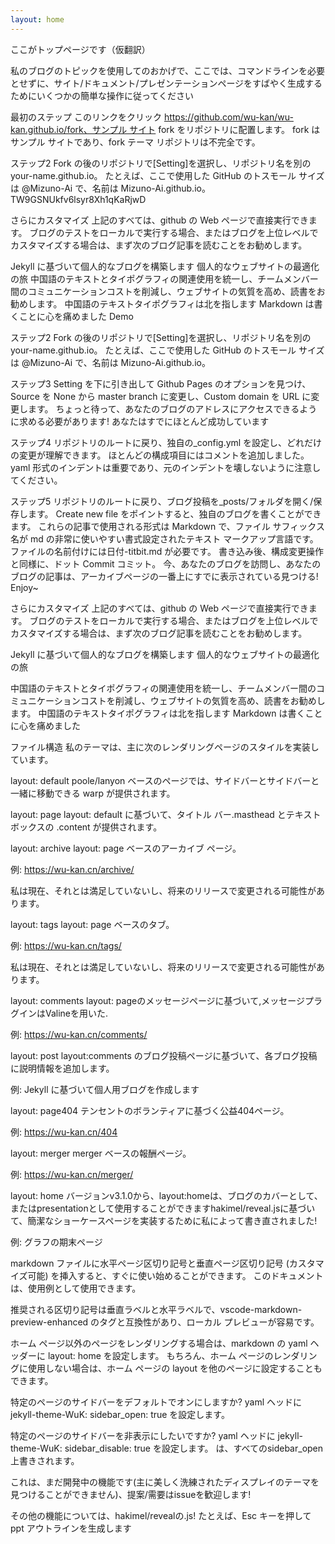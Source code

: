 ```yaml
---
layout: home
---
```

ここがトップページです（仮翻訳）

私のブログのトピックを使用してのおかげで、ここでは、コマンドラインを必要とせずに、サイト/ドキュメント/プレゼンテーションページをすばやく生成するためにいくつかの簡単な操作に従ってください

  最初のステップ
このリンクをクリック https://github.com/wu-kan/wu-kan.github.io/fork、サンプル サイト fork をリポジトリに配置します。 fork はサンプル サイトであり、fork テーマ リポジトリは不完全です。

  ステップ2
Fork の後のリポジトリで[Setting]を選択し、リポジトリ名を別の your-name.github.io。
たとえば、ここで使用した GitHub のトスモール サイズは @Mizuno-Ai で、名前は Mizuno-Ai.github.io。
TW9GSNUkfv6lsyr8Xh1qKaRjwD

  さらにカスタマイズ
上記のすべては、github の Web ページで直接実行できます。 ブログのテストをローカルで実行する場合、またはブログを上位レベルでカスタマイズする場合は、まず次のブログ記事を読むことをお勧めします。

Jekyll に基づいて個人的なブログを構築します
個人的なウェブサイトの最適化の旅
中国語のテキストとタイポグラフィの関連使用を統一し、チームメンバー間のコミュニケーションコストを削減し、ウェブサイトの気質を高め、読書をお勧めします。
中国語のテキストタイポグラフィは北を指します
Markdown は書くことに心を痛めました
Demo

  ステップ2
Fork の後のリポジトリで[Setting]を選択し、リポジトリ名を別の your-name.github.io。
たとえば、ここで使用した GitHub のトスモール サイズは @Mizuno-Ai で、名前は Mizuno-Ai.github.io。

  ステップ3
Setting を下に引き出して Github Pages のオプションを見つけ、Source を None から master branch に変更し、Custom domain を URL に変更します。
ちょっと待って、あなたのブログのアドレスにアクセスできるように求める必要があります! あなたはすでにほとんど成功しています

  ステップ4
リポジトリのルートに戻り、独自の_config.yml を設定し、どれだけの変更が理解できます。 ほとんどの構成項目にはコメントを追加しました。
yaml 形式のインデントは重要であり、元のインデントを壊しないように注意してください。

  ステップ5
リポジトリのルートに戻り、ブログ投稿を_posts/フォルダを開く/保存します。 Create new file をポイントすると、独自のブログを書くことができます。 これらの記事で使用される形式は Markdown で、ファイル サフィックス名が md の非常に使いやすい書式設定されたテキスト マークアップ言語です。
ファイルの名前付けには日付-titbit.md が必要です。
書き込み後、構成変更操作と同様に、ドット Commit コミット。 今、あなたのブログを訪問し、あなたのブログの記事は、アーカイブページの一番上にすでに表示されている見つける! Enjoy~

  さらにカスタマイズ
上記のすべては、github の Web ページで直接実行できます。 ブログのテストをローカルで実行する場合、またはブログを上位レベルでカスタマイズする場合は、まず次のブログ記事を読むことをお勧めします。

Jekyll に基づいて個人的なブログを構築します
個人的なウェブサイトの最適化の旅

中国語のテキストとタイポグラフィの関連使用を統一し、チームメンバー間のコミュニケーションコストを削減し、ウェブサイトの気質を高め、読書をお勧めします。
中国語のテキストタイポグラフィは北を指します
Markdown は書くことに心を痛めました

ファイル構造
私のテーマは、主に次のレンダリングページのスタイルを実装しています。

layout: default
poole/lanyon ベースのページでは、サイドバーとサイドバーと一緒に移動できる warp が提供されます。

layout: page
layout: default に基づいて、タイトル バー.masthead とテキスト ボックスの .content が提供されます。

layout: archive
layout: page ベースのアーカイブ ページ。

例: https://wu-kan.cn/archive/

私は現在、それとは満足していないし、将来のリリースで変更される可能性があります。

layout: tags
layout: page ベースのタブ。

例: https://wu-kan.cn/tags/

私は現在、それとは満足していないし、将来のリリースで変更される可能性があります。

layout: comments
layout: pageのメッセージページに基づいて,メッセージプラグインはValineを用いた.

例: https://wu-kan.cn/comments/

layout: post
layout:comments のブログ投稿ページに基づいて、各ブログ投稿に説明情報を追加します。

例: Jekyll に基づいて個人用ブログを作成します

layout: page404
テンセントのボランティアに基づく公益404ページ。

例: https://wu-kan.cn/404

layout: merger
merger ベースの報酬ページ。

例: https://wu-kan.cn/merger/

layout: home
バージョンv3.1.0から、layout:homeは、ブログのカバーとして、またはpresentationとして使用することができますhakimel/reveal.jsに基づいて、簡潔なショーケースページを実装するために私によって書き直されました!

例: グラフの期末ページ

markdown ファイルに水平ページ区切り記号と垂直ページ区切り記号 (カスタマイズ可能) を挿入すると、すぐに使い始めることができます。 このドキュメントは、使用例として使用できます。

推奨される区切り記号は垂直ラベルと水平ラベルで、vscode-markdown-preview-enhanced のタグと互換性があり、ローカル プレビューが容易です。

ホーム ページ以外のページをレンダリングする場合は、markdown の yaml ヘッダーに layout: home を設定します。 もちろん、ホーム ページのレンダリングに使用しない場合は、ホーム ページの layout を他のページに設定することもできます。

特定のページのサイドバーをデフォルトでオンにしますか? yaml ヘッドに jekyll-theme-WuK: sidebar_open: true を設定します。

特定のページのサイドバーを非表示にしたいですか? yaml ヘッドに jekyll-theme-WuK: sidebar_disable: true を設定します。 は、すべてのsidebar_open上書きされます。

これは、まだ開発中の機能です(主に美しく洗練されたディスプレイのテーマを見つけることができません)、提案/需要はissueを歓迎します!

その他の機能については、hakimel/revealの.js! たとえば、Esc キーを押して ppt アウトラインを生成します



